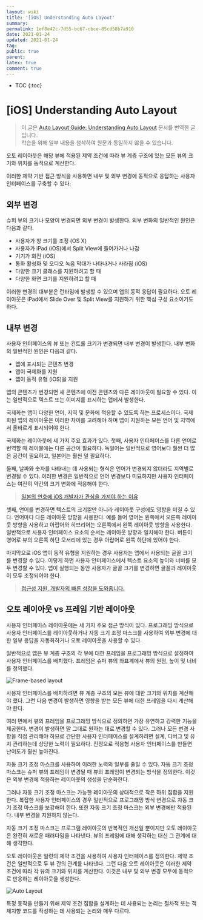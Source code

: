 ```yaml
---
layout: wiki
title: '[iOS] Understanding Auto Layout'
summary: 
permalink: 1ef8e42c-7d55-bc67-cbce-85cd58b7a910
date: 2021-01-24
updated: 2021-01-24
tag: 
public: true
parent: 
latex: true
comment: true
---
```


* TOC
{:toc}

# \[iOS] Understanding Auto Layout

> 이 글은 [Auto Layout Guide: Understanding Auto Layout](https://developer.apple.com/library/archive/documentation/UserExperience/Conceptual/AutolayoutPG/index.html) 문서를 번역한 글입니다.  
> 학습을 위해 일부 내용을 첨삭하여 원문과 동일하지 않을 수 있습니다.

오토 레이아웃은 해당 뷰에 적용된 제약 조건에 따라 뷰 계층 구조에 있는 모든 뷰의 크기와 위치를 동적으로 계산한다.

이러한 제약 기반 접근 방식을 사용하면 내부 및 외부 변경에 동적으로 응답하는 사용자 인터페이스를 구축할 수 있다.

## 외부 변경

슈퍼 뷰의 크기나 모양이 변경되면 외부 변경이 발생한다. 외부 변화의 일반적인 원인은 다음과 같다.

-   사용자가 창 크기를 조정 (OS X)
-   사용자가 iPad (iOS)에서 Split View에 들어가거나 나감
-   기기가 회전 (iOS)
-   통화 활성화 및 오디오 녹음 막대가 나타나거나 사라짐 (iOS)
-   다양한 크기 클래스를 지원하려고 할 때
-   다양한 화면 크기를 지원하려고 할 때

이러한 변경의 대부분은 런타임에 발생할 수 있으며 앱의 동적 응답이 필요하다. 오토 레이아웃은 iPad에서 Slide Over 및 Split View를 지원하기 위한 핵심 구성 요소이기도하다.

## 내부 변경

사용자 인터페이스의 뷰 또는 컨트롤 크기가 변경되면 내부 변경이 발생한다. 내부 변화의 일반적인 원인은 다음과 같다.

-   앱에 표시되는 콘텐츠 변경
-   앱이 국제화를 지원
-   앱이 동적 유형 (iOS)을 지원

앱의 콘텐츠가 변경되면 새 콘텐츠에 이전 콘텐츠와 다른 레이아웃이 필요할 수 있다. 이는 일반적으로 텍스트 또는 이미지를 표시하는 앱에서 발생한다.

국제화는 앱이 다양한 언어, 지역 및 문화에 적응할 수 있도록 하는 프로세스이다. 국제화된 앱의 레이아웃은 이러한 차이를 고려해야 하며 앱이 지원하는 모든 언어 및 지역에서 올바르게 표시되어야 한다.

국제화는 레이아웃에 세 가지 주요 효과가 있다. 첫째, 사용자 인터페이스를 다른 언어로 번역할 때 레이블에는 다른 공간이 필요하다. 독일어는 일반적으로 영어보다 훨씬 더 많은 공간이 필요하고, 일본어는 훨씬 덜 필요하다.

둘째, 날짜와 숫자를 나타내는 데 사용되는 형식은 언어가 변경되지 않더라도 지역별로 변경될 수 있다. 이러한 변경은 일반적으로 언어 변경보다 미묘하지만 사용자 인터페이스는 여전히 약간의 크기 변화에 적응해야 한다.

> [일본의 연호에 iOS 개발자가 관심을 가져야 하는 이유](https://medium.com/@esung/일본의-연호에-ios-개발자가-관심을-가져야-하는-이유-ded6d2a8df7d)

셋째, 언어를 변경하면 텍스트의 크기뿐만 아니라 레이아웃 구성에도 영향을 미칠 수 있다. 언어마다 다른 레이아웃 방향을 사용한다. 예를 들어 영어는 왼쪽에서 오른쪽 레이아웃 방향을 사용하고 아랍어와 히브리어는 오른쪽에서 왼쪽 레이아웃 방향을 사용한다. 일반적으로 사용자 인터페이스 요소의 순서는 레이아웃 방향과 일치해야 한다. 버튼이 영어로 뷰의 오른쪽 하단 모서리에 있는 경우 아랍어로 왼쪽 하단에 있어야 한다.

마지막으로 iOS 앱이 동적 유형을 지원하는 경우 사용자는 앱에서 사용되는 글꼴 크기를 변경할 수 있다. 이렇게 하면 사용자 인터페이스에서 텍스트 요소의 높이와 너비를 모두 변경할 수 있다. 앱이 실행되는 동안 사용자가 글꼴 크기를 변경하면 글꼴과 레이아웃이 모두 조정되어야 한다.

> [접근성 지원, 개발자의 빠른 성장을 도와줍니다.](https://sungdoo.dev/retrospective-or-psa/how-accessibility-nudges-you-to-be-better-developer/)

## 오토 레이아웃 vs 프레임 기반 레이아웃

사용자 인터페이스 레이아웃에는 세 가지 주요 접근 방식이 있다. 프로그래밍 방식으로 사용자 인터페이스를 레이아웃하거나 자동 크기 조정 마스크를 사용하여 외부 변경에 대한 일부 응답을 자동화하거나 오토 레이아웃을 사용할 수 있다.

일반적으로 앱은 뷰 계층 구조의 각 뷰에 대한 프레임을 프로그래밍 방식으로 설정하여 사용자 인터페이스를 배치했다. 프레임은 슈퍼 뷰의 좌표계에서 뷰의 원점, 높이 및 너비를 정의했다.

![Frame-based layout](https://developer.apple.com/library/archive/documentation/UserExperience/Conceptual/AutolayoutPG/Art/layout_views_2x.png)

사용자 인터페이스를 배치하려면 뷰 계층 구조의 모든 뷰에 대한 크기와 위치를 계산해야 했다. 그런 다음 변경이 발생하면 영향을 받는 모든 뷰에 대한 프레임을 다시 계산해야 한다.

여러 면에서 뷰의 프레임을 프로그래밍 방식으로 정의하면 가장 유연하고 강력한 기능을 제공한다. 변경이 발생하면 말 그대로 원하는 대로 변경할 수 있다. 그러나 모든 변경 사항을 직접 관리해야 하므로 간단한 사용자 인터페이스를 설계하려면 설계, 디버그 및 유지 관리하는데 상당한 노력이 필요하다. 진정으로 적응형 사용자 인터페이스를 만들면 난이도가 훨씬 높아진다.

자동 크기 조정 마스크를 사용하여 이러한 노력의 일부를 줄일 수 있다. 자동 크기 조정 마스크는 슈퍼 뷰의 프레임이 변경될 때 뷰의 프레임이 변경되는 방식을 정의한다. 이것은 외부 변경에 적응하는 레이아웃의 생성을 단순화한다.

그러나 자동 크기 조정 마스크는 가능한 레이아웃의 상대적으로 작은 하위 집합을 지원한다. 복잡한 사용자 인터페이스의 경우 일반적으로 프로그래밍 방식 변경으로 자동 크기 조정 마스크를 보강해야 한다. 또한 자동 크기 조정 마스크는 외부 변경에만 적용된다. 내부 변경을 지원하지 않는다.

자동 크기 조정 마스크는 프로그램 레이아웃의 반복적인 개선일 뿐이지만 오토 레이아웃은 완전히 새로운 패러다임을 나타낸다. 뷰의 프레임에 대해 생각하는 대신 그 관계에 대해 생각한다.

오토 레이아웃은 일련의 제약 조건을 사용하여 사용자 인터페이스를 정의한다. 제약 조건은 일반적으로 두 뷰 간의 관계를 나타낸다. 그런 다음 오토 레이아웃은 이러한 제약 조건에 따라 각 뷰의 크기와 위치를 계산한다. 이것은 내부 및 외부 변경 모두에 동적으로 반응하는 레이아웃을 생성한다.

![Auto Layout](https://developer.apple.com/library/archive/documentation/UserExperience/Conceptual/AutolayoutPG/Art/layout_constraints_2x.png)

특정 동작을 만들기 위해 제약 조건 집합을 설계하는 데 사용되는 논리는 절차적 또는 객체지향 코드를 작성하는 데 사용되는 논리와 매우 다르다.
